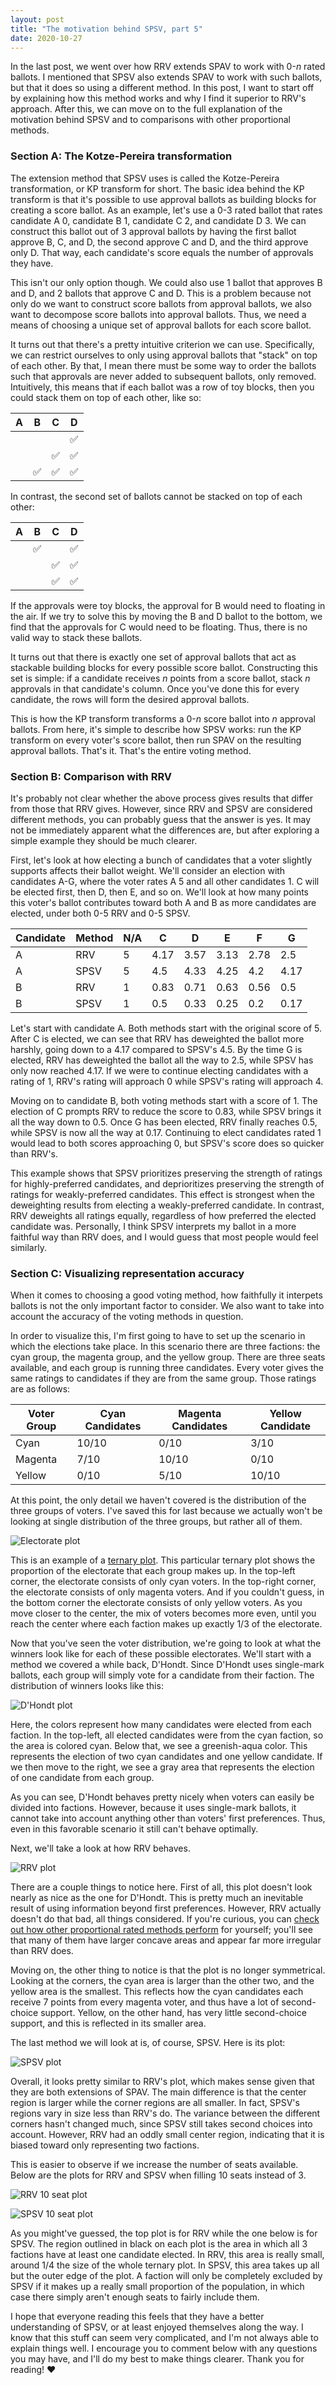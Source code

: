 ```yaml
---
layout: post
title: "The motivation behind SPSV, part 5"
date: 2020-10-27
---
```

In the last post, we went over how RRV extends SPAV to work with 0-*n* rated ballots. I mentioned that SPSV also extends SPAV to work with such ballots, but that it does so using a different method. In this post, I want to start off by explaining how this method works and why I find it superior to RRV's approach. After this, we can move on to the full explanation of the motivation behind SPSV and to comparisons with other proportional methods.

### Section A: The Kotze-Pereira transformation

The extension method that SPSV uses is called the Kotze-Pereira transformation, or KP transform for short. The basic idea behind the KP transform is that it's possible to use approval ballots as building blocks for creating a score ballot. As an example, let's use a 0-3 rated ballot that rates candidate A 0, candidate B 1, candidate C 2, and candidate D 3. We can construct this ballot out of 3 approval ballots by having the first ballot approve B, C, and D, the second approve C and D, and the third approve only D. That way, each candidate's score equals the number of approvals they have.

This isn't our only option though. We could also use 1 ballot that approves B and D, and 2 ballots that approve C and D. This is a problem because not only do we want to construct score ballots from approval ballots, we also want to decompose score ballots into approval ballots. Thus, we need a means of choosing a unique set of approval ballots for each score ballot.

<!--break-->

It turns out that there's a pretty intuitive criterion we can use. Specifically, we can restrict ourselves to only using approval ballots that "stack" on top of each other. By that, I mean there must be some way to order the ballots such that approvals are never added to subsequent ballots, only removed. Intuitively, this means that if each ballot was a row of toy blocks, then you could stack them on top of each other, like so:

|A|B|C|D|
|--|--|--|--|
||||✅|
|||✅|✅|
||✅|✅|✅|

In contrast, the second set of ballots cannot be stacked on top of each other:

|A|B|C|D|
|--|--|--|--|
||✅||✅|
|||✅|✅|
|||✅|✅|

If the approvals were toy blocks, the approval for B would need to floating in the air. If we try to solve this by moving the B and D ballot to the bottom, we find that the approvals for C would need to be floating. Thus, there is no valid way to stack these ballots.

It turns out that there is exactly one set of approval ballots that act as stackable building blocks for every possible score ballot. Constructing this set is simple: if a candidate receives *n* points from a score ballot, stack *n* approvals in that candidate's column. Once you've done this for every candidate, the rows will form the desired approval ballots.

This is how the KP transform transforms a 0-*n* score ballot into *n* approval ballots. From here, it's simple to describe how SPSV works: run the KP transform on every voter's score ballot, then run SPAV on the resulting approval ballots. That's it. That's the entire voting method.

### Section B: Comparison with RRV

It's probably not clear whether the above process gives results that differ from those that RRV gives. However, since RRV and SPSV are considered different methods, you can probably guess that the answer is yes. It may not be immediately apparent what the differences are, but after exploring a simple example they should be much clearer.

First, let's look at how electing a bunch of candidates that a voter slightly supports affects their ballot weight. We'll consider an election with candidates A-G, where the voter rates A 5 and all other candidates 1. C will be elected first, then D, then E, and so on. We'll look at how many points this voter's ballot contributes toward both A and B as more candidates are elected, under both 0-5 RRV and 0-5 SPSV.

Candidate|Method|N/A|C|D|E|F|G
--|--|--|--|--|--|--|--
A|RRV|5|4.17|3.57|3.13|2.78|2.5
A|SPSV|5|4.5|4.33|4.25|4.2|4.17
B|RRV|1|0.83|0.71|0.63|0.56|0.5
B|SPSV|1|0.5|0.33|0.25|0.2|0.17

Let's start with candidate A. Both methods start with the original score of 5. After C is elected, we can see that RRV has deweighted the ballot more harshly, going down to a 4.17 compared to SPSV's 4.5. By the time G is elected, RRV has deweighted the ballot all the way to 2.5, while SPSV has only now reached 4.17. If we were to continue electing candidates with a rating of 1, RRV's rating will approach 0 while SPSV's rating will approach 4.

Moving on to candidate B, both voting methods start with a score of 1. The election of C prompts RRV to reduce the score to 0.83, while SPSV brings it all the way down to 0.5. Once G has been elected, RRV finally reaches 0.5, while SPSV is now all the way at 0.17. Continuing to elect candidates rated 1 would lead to both scores approaching 0, but SPSV's score does so quicker than RRV's.

This example shows that SPSV prioritizes preserving the strength of ratings for highly-preferred candidates, and deprioritizes preserving the strength of ratings for weakly-preferred candidates. This effect is strongest when the deweighting results from electing a weakly-preferred candidate. In contrast, RRV deweights all ratings equally, regardless of how preferred the elected candidate was. Personally, I think SPSV interprets my ballot in a more faithful way than RRV does, and I would guess that most people would feel similarly.

### Section C: Visualizing representation accuracy

When it comes to choosing a good voting method, how faithfully it interpets ballots is not the only important factor to consider. We also want to take into account the accuracy of the voting methods in question.

In order to visualize this, I'm first going to have to set up the scenario in which the elections take place. In this scenario there are three factions: the cyan group, the magenta group, and the yellow group. There are three seats available, and each group is running three candidates. Every voter gives the same ratings to candidates if they are from the same group. Those ratings are as follows:


| Voter Group | Cyan Candidates | Magenta Candidates | Yellow Candidate |
| -- | -- | -- | -- |
| Cyan | 10/10 | 0/10 | 3/10 |
| Magenta | 7/10 | 10/10 | 0/10 |
| Yellow | 0/10 | 5/10 | 10/10 |


At this point, the only detail we haven't covered is the distribution of the three groups of voters. I've saved this for last because we actually won't be looking at single distribution of the three groups, but rather all of them.

![Electorate plot](/assets/0-electorate.png)

This is an example of a [ternary plot](https://en.wikipedia.org/wiki/Ternary_plot). This particular ternary plot shows the proportion of the electorate that each group makes up. In the top-left corner, the electorate consists of only cyan voters. In the top-right corner, the electorate consists of only magenta voters. And if you couldn't guess, in the bottom corner the electorate consists of only yellow voters. As you move closer to the center, the mix of voters becomes more even, until you reach the center where each faction makes up exactly 1/3 of the electorate.

Now that you've seen the voter distribution, we're going to look at what the winners look like for each of these possible electorates. We'll start with a method we covered a while back, D'Hondt. Since D'Hondt uses single-mark ballots, each group will simply vote for a candidate from their faction. The distribution of winners looks like this:

![D'Hondt plot](/assets/1-dhondt.png)


Here, the colors represent how many candidates were elected from each faction. In the top-left, all elected candidates were from the cyan faction, so the area is colored cyan. Below that, we see a greenish-aqua color. This represents the election of two cyan candidates and one yellow candidate. If we then move to the right, we see a gray area that represents the election of one candidate from each group.

As you can see, D'Hondt behaves pretty nicely when voters can easily be divided into factions. However, because it uses single-mark ballots, it cannot take into account anything other than voters' first preferences. Thus, even in this favorable scenario it still can't behave optimally.

Next, we'll take a look at how RRV behaves.

![RRV plot](/assets/2-rrv.png)

There are a couple things to notice here. First of all, this plot doesn't look nearly as nice as the one for D'Hondt. This is pretty much an inevitable result of using information beyond first preferences. However, RRV actually doesn't do that bad, all things considered. If you're curious, you can [check out how other proportional rated methods perform](https://forum.electionscience.org/t/sequential-multiwinner-voting-methods-visualized/773) for yourself; you'll see that many of them have larger concave areas and appear far more irregular than RRV does.

Moving on, the other thing to notice is that the plot is no longer symmetrical. Looking at the corners, the cyan area is larger than the other two, and the yellow area is the smallest. This reflects how the cyan candidates each receive 7 points from every magenta voter, and thus have a lot of second-choice support. Yellow, on the other hand, has very little second-choice support, and this is reflected in its smaller area.

The last method we will look at is, of course, SPSV. Here is its plot:

![SPSV plot](/assets/3-spsv.png)

Overall, it looks pretty similar to RRV's plot, which makes sense given that they are both extensions of SPAV. The main difference is that the center region is larger while the corner regions are all smaller. In fact, SPSV's regions vary in size less than RRV's do. The variance between the different corners hasn't changed much, since SPSV still takes second choices into account. However, RRV had an oddly small center region, indicating that it is biased toward only representing two factions.

This is easier to observe if we increase the number of seats available. Below are the plots for RRV and SPSV when filling 10 seats instead of 3.

![RRV 10 seat plot](/assets/4-rrv-ten-seats.png)

![SPSV 10 seat plot](/assets/5-spsv-ten-seats.png)

As you might've guessed, the top plot is for RRV while the one below is for SPSV. The region outlined in black on each plot is the area in which all 3 factions have at least one candidate elected. In RRV, this area is really small, around 1/4 the size of the whole ternary plot. In SPSV, this area takes up all but the outer edge of the plot. A faction will only be completely excluded by SPSV if it makes up a really small proportion of the population, in which case there simply aren't enough seats to fairly include them.

I hope that everyone reading this feels that they have a better understanding of SPSV, or at least enjoyed themselves along the way. I know that this stuff can seem very complicated, and I'm not always able to explain things well. I encourage you to comment below with any questions you may have, and I'll do my best to make things clearer. Thank you for reading! ❤️